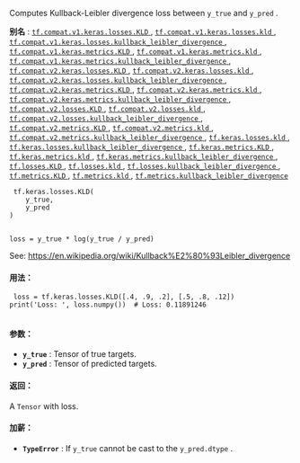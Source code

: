 Computes Kullback-Leibler divergence loss between  `y_true`  and  `y_pred` .

**别名** : [ `tf.compat.v1.keras.losses.KLD` ](/api_docs/python/tf/keras/losses/KLD), [ `tf.compat.v1.keras.losses.kld` ](/api_docs/python/tf/keras/losses/KLD), [ `tf.compat.v1.keras.losses.kullback_leibler_divergence` ](/api_docs/python/tf/keras/losses/KLD), [ `tf.compat.v1.keras.metrics.KLD` ](/api_docs/python/tf/keras/losses/KLD), [ `tf.compat.v1.keras.metrics.kld` ](/api_docs/python/tf/keras/losses/KLD), [ `tf.compat.v1.keras.metrics.kullback_leibler_divergence` ](/api_docs/python/tf/keras/losses/KLD), [ `tf.compat.v2.keras.losses.KLD` ](/api_docs/python/tf/keras/losses/KLD), [ `tf.compat.v2.keras.losses.kld` ](/api_docs/python/tf/keras/losses/KLD), [ `tf.compat.v2.keras.losses.kullback_leibler_divergence` ](/api_docs/python/tf/keras/losses/KLD), [ `tf.compat.v2.keras.metrics.KLD` ](/api_docs/python/tf/keras/losses/KLD), [ `tf.compat.v2.keras.metrics.kld` ](/api_docs/python/tf/keras/losses/KLD), [ `tf.compat.v2.keras.metrics.kullback_leibler_divergence` ](/api_docs/python/tf/keras/losses/KLD), [ `tf.compat.v2.losses.KLD` ](/api_docs/python/tf/keras/losses/KLD), [ `tf.compat.v2.losses.kld` ](/api_docs/python/tf/keras/losses/KLD), [ `tf.compat.v2.losses.kullback_leibler_divergence` ](/api_docs/python/tf/keras/losses/KLD), [ `tf.compat.v2.metrics.KLD` ](/api_docs/python/tf/keras/losses/KLD), [ `tf.compat.v2.metrics.kld` ](/api_docs/python/tf/keras/losses/KLD), [ `tf.compat.v2.metrics.kullback_leibler_divergence` ](/api_docs/python/tf/keras/losses/KLD), [ `tf.keras.losses.kld` ](/api_docs/python/tf/keras/losses/KLD), [ `tf.keras.losses.kullback_leibler_divergence` ](/api_docs/python/tf/keras/losses/KLD), [ `tf.keras.metrics.KLD` ](/api_docs/python/tf/keras/losses/KLD), [ `tf.keras.metrics.kld` ](/api_docs/python/tf/keras/losses/KLD), [ `tf.keras.metrics.kullback_leibler_divergence` ](/api_docs/python/tf/keras/losses/KLD), [ `tf.losses.KLD` ](/api_docs/python/tf/keras/losses/KLD), [ `tf.losses.kld` ](/api_docs/python/tf/keras/losses/KLD), [ `tf.losses.kullback_leibler_divergence` ](/api_docs/python/tf/keras/losses/KLD), [ `tf.metrics.KLD` ](/api_docs/python/tf/keras/losses/KLD), [ `tf.metrics.kld` ](/api_docs/python/tf/keras/losses/KLD), [ `tf.metrics.kullback_leibler_divergence` ](/api_docs/python/tf/keras/losses/KLD)

```
 tf.keras.losses.KLD(
    y_true,
    y_pred
)
 
```

 `loss = y_true * log(y_true / y_pred)` 

See: https://en.wikipedia.org/wiki/Kullback%E2%80%93Leibler_divergence

#### 用法：


```
 loss = tf.keras.losses.KLD([.4, .9, .2], [.5, .8, .12])
print('Loss: ', loss.numpy())  # Loss: 0.11891246
 
```

#### 参数：
- **`y_true`** : Tensor of true targets.
- **`y_pred`** : Tensor of predicted targets.


#### 返回：
A  `Tensor`  with loss.

#### 加薪：
- **`TypeError`** : If  `y_true`  cannot be cast to the  `y_pred.dtype` .
